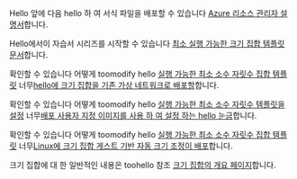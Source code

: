 Hello 앞에 다음 hello 하 여 서식 파일을 배포할 수 있습니다 [Azure 리소스 관리자 설명서](../articles/azure-resource-manager/resource-group-template-deploy.md)합니다.

Hello에서이 자습서 시리즈를 시작할 수 있습니다 [최소 실행 가능한 크기 집합 템플릿 문서](../articles/virtual-machine-scale-sets/virtual-machine-scale-sets-mvss-start.md)합니다.

확인할 수 있습니다 어떻게 toomodify hello [실행 가능한 최소 소수 자릿수 집합 템플릿](../articles/virtual-machine-scale-sets/virtual-machine-scale-sets-mvss-start.md) 너무[hello에 크기 집합을 기존 가상 네트워크로 배포할](../articles/virtual-machine-scale-sets/virtual-machine-scale-sets-mvss-existing-vnet.md)합니다.

확인할 수 있습니다 어떻게 toomodify hello [실행 가능한 최소 소수 자릿수 템플릿을 설정](../articles/virtual-machine-scale-sets/virtual-machine-scale-sets-mvss-start.md) 너무[배포 사용자 지정 이미지를 사용 하 여 설정 하는 hello 눈금](../articles/virtual-machine-scale-sets/virtual-machine-scale-sets-mvss-custom-image.md)합니다.

확인할 수 있습니다 어떻게 toomodify hello [실행 가능한 최소 소수 자릿수 집합 템플릿](../articles/virtual-machine-scale-sets/virtual-machine-scale-sets-mvss-start.md) 너무[Linux에 크기 집합 게스트 기반 자동 크기 조정이 배포](../articles/virtual-machine-scale-sets/virtual-machine-scale-sets-mvss-guest-based-autoscale-linux.md)합니다.

크기 집합에 대 한 일반적인 내용은 toohello 참조 [크기 집합의 개요 페이지](../articles/virtual-machine-scale-sets/virtual-machine-scale-sets-overview.md)합니다.
